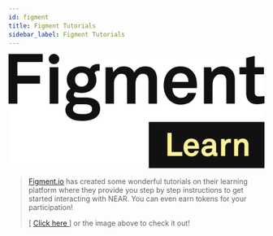 ```yaml
---
id: figment
title: Figment Tutorials
sidebar_label: Figment Tutorials
---
```

[![Figment Learn](/docs/assets/figment-learn-color.png)](https://learn.figment.io/network-documentation/near/near-pathway)

> [Figment.io](https://learn.figment.io/network-documentation/near/near-pathway) has created some wonderful tutorials on their learning platform where they provide you step by step instructions to get started interacting with NEAR. You can even earn tokens for your participation! 
>
> [ [Click here ](https://learn.figment.io/network-documentation/near/near-pathway)] or the image above to check it out!
